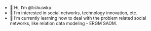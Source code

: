 - 👋 Hi, I’m @lishuiwkp
- 👀 I’m interested in social networks, technology innovation, etc.
- 🌱 I’m currently learning how to deal with the problem related social networks, like relation data modeling - ERGM SAOM.

<!---
lishuiwkp/lishuiwkp is a ✨ special ✨ repository because its `README.md` (this file) appears on your GitHub profile.
You can click the Preview link to take a look at your changes.
--->

